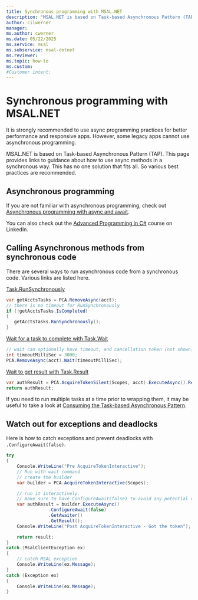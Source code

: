 ```yaml
---
title: Synchronous programming with MSAL.NET
description: "MSAL.NET is based on Task-based Asynchronous Pattern (TAP). This page provides links to guidance about how to use async methods in a synchronous way. This has no one solution that fits all. So various best practices are recommended."
author: cilwerner
manager: 
ms.author: cwerner
ms.date: 05/22/2025
ms.service: msal
ms.subservice: msal-dotnet
ms.reviewer: 
ms.topic: how-to
ms.custom: 
#Customer intent: 
---
```


# Synchronous programming with MSAL.NET

It is strongly recommended to use async programming practices for better performance and responsive apps. However, some legacy apps cannot use asynchronous programming.

MSAL.NET is based on Task-based Asynchronous Pattern (TAP). This page provides links to guidance about how to use async methods in a synchronous way. This has no one solution that fits all. So various best practices are recommended.

## Asynchronous programming

If you are not familiar with asynchronous programming, check out [Asynchronous programming with async and await](/dotnet/csharp/programming-guide/concepts/async/).

You can also check out the [Advanced Programming in C#](https://www.linkedin.com/learning/async-programming-in-c-sharp/introduction?u=3322) course on LinkedIn.

## Calling Asynchronous methods from synchronous code

There are several ways to run asynchronous code from a synchronous code. Various links are listed here.

[Task.RunSynchronously](/dotnet/api/system.threading.tasks.task.runsynchronously)

```csharp
var getAcctsTasks = PCA.RemoveAsync(acct);
// there is no timeout for RunSynchronously
if (!getAcctsTasks.IsCompleted)
{
   getAcctsTasks.RunSynchronously();
}
```

[Wait for a task to complete with Task.Wait](/dotnet/api/system.threading.tasks.task.wait)

```csharp
// wait can optionally have timeout, and cancellation token (not shown)
int timeoutMilliSec = 3000;
PCA.RemoveAsync(acct).Wait(timeoutMilliSec);
```

[Wait to get result with Task.Result](/dotnet/api/system.threading.tasks.task-1.result#remarks)

```csharp
var authResult = PCA.AcquireTokenSilent(Scopes, acct).ExecuteAsync().Result;
return authResult;
```

If you need to run multiple tasks at a time prior to wrapping them, it may be useful to take a look at [Consuming the Task-based Asynchronous Pattern](/dotnet/standard/asynchronous-programming-patterns/consuming-the-task-based-asynchronous-pattern).

## Watch out for exceptions and deadlocks

Here is how to catch exceptions and prevent deadlocks with `.ConfigureAwait(false)`.

```csharp
try
{
    Console.WriteLine("Pre AcquireTokenInteractive");
    // Run with wait command
    // create the builder
    var builder = PCA.AcquireTokenInteractive(Scopes);

    // run it interactively.
    // make sure to have ConfigureAwait(false) to avoid any potential deadlocks
    var authResult = builder.ExecuteAsync()
                .ConfigureAwait(false)
                .GetAwaiter()
                .GetResult();
    Console.WriteLine("Post AcquireTokenInteractive - Got the token");

    return result;
}
catch (MsalClientException ex)
{
    // catch MSAL exception
    Console.WriteLine(ex.Message);
}
catch (Exception ex)
{
    Console.WriteLine(ex.Message);
}
```
